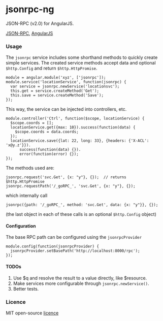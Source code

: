 # jsonrpc-ng

JSON-RPC (v2.0) for AngularJS.

[JSON-RPC](http://www.jsonrpc.org/specification),
[AngularJS](http://angularjs.org)

### Usage

The `jsonrpc` service includes some shorthand methods to quickly create simple
services. The created service methods accept data and optional `$http.Config`
and return `$http.HttpPromise`.

    module = angular.module('xyz', ['jsonrpc']);
    module.service('locationService', function(jsonrpc) {
      var service = jsonrpc.newService('locationsvc');
      this.get = service.createMethod('Get');
      this.save = service.createMethod('Save');
    });

This way, the service can be injected into controllers, etc.

    module.controller('Ctrl', function($scope, locationService) {
      $scope.coords = [];
      locationService.get({max: 10}).success(function(data) {
        $scope.coords = data.coords;
      });
      locationService.save({lat: 22, long: 33}, {headers: {'X-ACL': 'x@y.z'}}).
          success(function(data) {}).
          error(function(error) {});
    });

The methods used are:

    jsonrpc.request('svc.Get', {x: "y"}, {});  // returns $http.HttpPromise
    jsonrpc.requestPath('/_goRPC_', 'svc.Get', {x: "y"}, {});

which internally call

    jsonrpc({path: '/_goRPC_', method: 'svc.Get', data: {x: "y"}}, {});

(the last object in each of these calls is an optional `$http.Config` object)

#### Configuration

The base RPC path can be configured using the `jsonrpcProvider`

    module.config(function(jsonrpcProvider) {
      jsonrpcProvider.setBasePath('http://localhost:8000/rpc');
    });


#### TODOs

1. Use $q and resolve the result to a value directly, like $resource.
2. Make services more configurable through `jsonrpc.newService()`.
3. Better tests.

### Licence

MIT open-source [licence](http://opensource.org/licenses/MIT)
